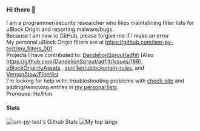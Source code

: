### Hi there 👋
I am a programmer/security researcher who likes maintatining filter lists for uBlock Origin and reporting malware/bugs.<br/>
Because I am new to GitHub, please forgive me if I make an error <br/>
My personal uBlock Origin filters are at https://github.com/iam-py-test/my_filters_001 <br/>
Projects I have contributed to: [DandelionSprout/adfilt](https://github.com/DandelionSprout/adfilt/issues/185) (Also https://github.com/DandelionSprout/adfilt/issues/188), [uBlockOrigin/uAssets](https://github.com/uBlockOrigin/uAssets/issues/9183) <!--https://github.com/uBlockOrigin/uAssets/issues/9117-->, [spirillen/ublockorigin-rules](https://github.com/spirillen/ublockorigin-rules/issues/9), and [VernonStow/Filterlist](https://github.com/VernonStow/Filterlist/issues/1) <br/>
I'm looking for help with: troubleshooting problems with [check-site](https://github.com/iam-py-test/check-site) and adding/removing entries in [my personal lists](https://github.com/iam-py-test/my_filters_001).<br/>
Pronouns: He/Him


#### Stats 

<img align="center" alt="iam-py-test's Github Stats" src="https://github-readme-stats.vercel.app/api?username=iam-py-test&show_icons=true&include_all_commits=true&count_private=true" /> 
<img align="center" alt="My top langs" src="https://github-readme-stats.vercel.app/api/top-langs/?username=iam-py-test">

<!--
**iam-py-test/iam-py-test** is a ✨ _special_ ✨ repository because its `README.md` (this file) appears on your GitHub profile.

Here are some ideas to get you started:

- 🔭 I’m currently working on ...
- 🌱 I’m currently learning ...
- 👯 I’m looking to collaborate on ...
- 🤔 I’m looking for help with ...
- 💬 Ask me about ...
- 📫 How to reach me: ...
- 😄 Pronouns: ...
- ⚡ Fun fact: ...
-->
